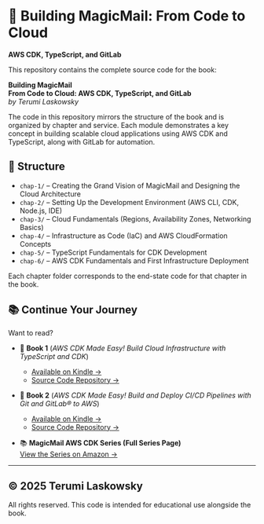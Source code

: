 # 📘 Building MagicMail: From Code to Cloud  
**AWS CDK, TypeScript, and GitLab**

This repository contains the complete source code for the book:

**Building MagicMail**  
**From Code to Cloud: AWS CDK, TypeScript, and GitLab**  
*by Terumi Laskowsky*

The code in this repository mirrors the structure of the book and is organized by chapter and service. Each module demonstrates a key concept in building scalable cloud applications using AWS CDK and TypeScript, along with GitLab for automation.


## 📁 Structure

- `chap-1/` – Creating the Grand Vision of MagicMail and Designing the Cloud Architecture
- `chap-2/` – Setting Up the Development Environment (AWS CLI, CDK, Node.js, IDE)
- `chap-3/` – Cloud Fundamentals (Regions, Availability Zones, Networking Basics)
- `chap-4/` – Infrastructure as Code (IaC) and AWS CloudFormation Concepts
- `chap-5/` – TypeScript Fundamentals for CDK Development
- `chap-6/` – AWS CDK Fundamentals and First Infrastructure Deployment

Each chapter folder corresponds to the end-state code for that chapter in the book.


## 📚 Continue Your Journey

Want to read?

- 📘 **Book 1** (*AWS CDK Made Easy! Build Cloud Infrastructure with TypeScript and CDK*)  
  - [Available on Kindle →](https://a.co/d/a25mc8O)
  - [Source Code Repository →](https://github.com/tlaskowsky/cdk-book-1)

- 📗 **Book 2** (*AWS CDK Made Easy! Build and Deploy CI/CD Pipelines with Git and GitLab® to AWS*)  
  - [Available on Kindle →](https://a.co/d/btQTnNn)
  - [Source Code Repository →](https://github.com/tlaskowsky/cdk-book-2)

- 📚 **MagicMail AWS CDK Series (Full Series Page)**  
  [View the Series on Amazon →](https://www.amazon.com/dp/B0F5LCMFSG?binding=kindle_edition&ref=dbs_dp_rwt_sb_pc_tkin)


---

## © 2025 Terumi Laskowsky

All rights reserved. This code is intended for educational use alongside the book.

